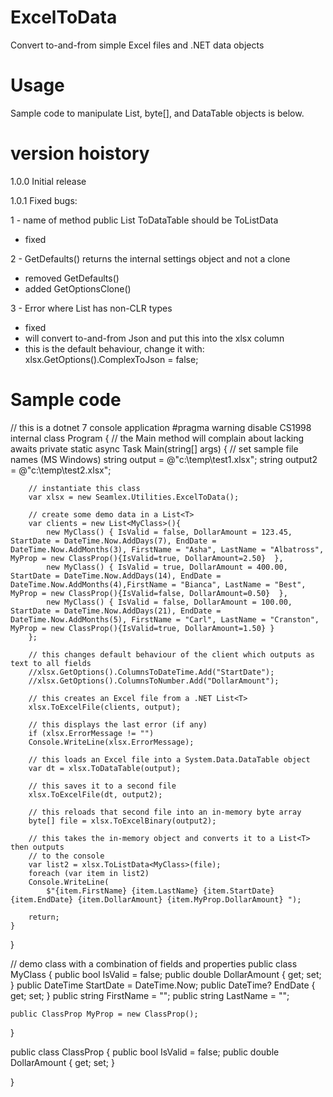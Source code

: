 # ExcelToData
Convert to-and-from simple Excel files and .NET data objects

# Usage
Sample code to manipulate List<t>, byte[], and DataTable objects is below.

# version hoistory

1.0.0 Initial release

1.0.1 Fixed bugs:

1 - name of method public List<T> ToDataTable<T> should be ToListData<T>
- fixed 

2 - GetDefaults() returns the internal settings object and not a clone
- removed GetDefaults()
- added GetOptionsClone()

3 - Error where List<T> has non-CLR types
- fixed
- will convert to-and-from Json and put this into the xlsx column
- this is the default behaviour, change it with:
xlsx.GetOptions().ComplexToJson = false;



# Sample code



// this is a dotnet 7 console application
#pragma warning disable CS1998
internal class Program
{
    // the Main method will complain about lacking awaits
    private static async Task Main(string[] args)
    {
        // set sample file names (MS Windows)
        string output = @"c:\temp\test1.xlsx";
        string output2 = @"c:\temp\test2.xlsx";

        // instantiate this class
        var xlsx = new Seamlex.Utilities.ExcelToData();

        // create some demo data in a List<T>
        var clients = new List<MyClass>(){
            new MyClass() { IsValid = false, DollarAmount = 123.45, StartDate = DateTime.Now.AddDays(7), EndDate = DateTime.Now.AddMonths(3), FirstName = "Asha", LastName = "Albatross", MyProp = new ClassProp(){IsValid=true, DollarAmount=2.50}  },
            new MyClass() { IsValid = true, DollarAmount = 400.00, StartDate = DateTime.Now.AddDays(14), EndDate = DateTime.Now.AddMonths(4),FirstName = "Bianca", LastName = "Best", MyProp = new ClassProp(){IsValid=false, DollarAmount=0.50}  },
            new MyClass() { IsValid = false, DollarAmount = 100.00, StartDate = DateTime.Now.AddDays(21), EndDate = DateTime.Now.AddMonths(5), FirstName = "Carl", LastName = "Cranston", MyProp = new ClassProp(){IsValid=true, DollarAmount=1.50} }
        };

        // this changes default behaviour of the client which outputs as text to all fields 
        //xlsx.GetOptions().ColumnsToDateTime.Add("StartDate");
        //xlsx.GetOptions().ColumnsToNumber.Add("DollarAmount");

        // this creates an Excel file from a .NET List<T>
        xlsx.ToExcelFile(clients, output);

        // this displays the last error (if any)
        if (xlsx.ErrorMessage != "")
        Console.WriteLine(xlsx.ErrorMessage);

        // this loads an Excel file into a System.Data.DataTable object
        var dt = xlsx.ToDataTable(output);

        // this saves it to a second file
        xlsx.ToExcelFile(dt, output2);

        // this reloads that second file into an in-memory byte array
        byte[] file = xlsx.ToExcelBinary(output2);

        // this takes the in-memory object and converts it to a List<T> then outputs
        // to the console
        var list2 = xlsx.ToListData<MyClass>(file);
        foreach (var item in list2)
        Console.WriteLine(
            $"{item.FirstName} {item.LastName} {item.StartDate} {item.EndDate} {item.DollarAmount} {item.MyProp.DollarAmount} ");

        return;
    }
}

// demo class with a combination of fields and properties
public class MyClass {
    public bool IsValid = false;
    public double DollarAmount { get; set; }
    public DateTime StartDate = DateTime.Now;
    public DateTime? EndDate { get; set; }
    public string FirstName = "";
    public string LastName = "";

    public ClassProp MyProp = new ClassProp();
    
}    

public class ClassProp {
    public bool IsValid = false;
    public double DollarAmount { get; set; }
    
}    

    
